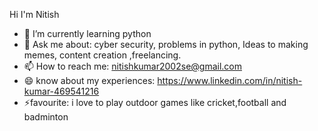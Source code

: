 Hi I'm Nitish   
- 🌱 I’m currently learning python 
- 💬 Ask me about: cyber security, problems in python, Ideas to making memes, content creation ,freelancing.
- 📫 How to reach me: nitishkumar2002se@gmail.com
- 😄 know about my experiences: https://www.linkedin.com/in/nitish-kumar-469541216 
- ⚡favourite: i love to play outdoor games like cricket,football and badminton

